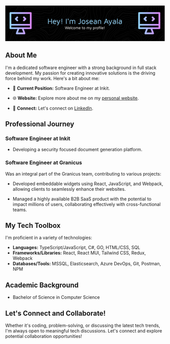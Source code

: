 ![Header](header.png)

## About Me

I'm a dedicated software engineer with a strong background in full stack development. My passion for creating innovative solutions is the driving force behind my work. Here's a bit about me:

- 💼 **Current Position:** Software Engineer at Inkit.

- 🌐 **Website:** Explore more about me on my [personal website](https://joseanayala.vercel.app).

- 🔗 **Connect:** Let's connect on [LinkedIn](https://www.linkedin.com/in/joseanayala).

## Professional Journey
### Software Engineer at Inkit

- Developing a security focused document generation platform. 

### Software Engineer at Granicus

Was an integral part of the Granicus team, contributing to various projects:

- Developed embeddable widgets using React, JavaScript, and Webpack, allowing clients to seamlessly enhance their websites.

- Managed a highly available B2B SaaS product with the potential to impact millions of users, collaborating effectively with cross-functional teams.

## My Tech Toolbox

I'm proficient in a variety of technologies:

- **Languages:** TypeScript/JavaScript, C#, GO, HTML/CSS, SQL
- **Frameworks/Libraries:** React, React MUI, Tailwind CSS, Redux, Webpack
- **Databases/Tools:** MSSQL, Elasticsearch, Azure DevOps, Git, Postman, NPM

## Academic Background

- Bachelor of Science in Computer Science

## Let's Connect and Collaborate!

Whether it's coding, problem-solving, or discussing the latest tech trends, I'm always open to meaningful tech discussions. Let's connect and explore potential collaboration opportunities!
